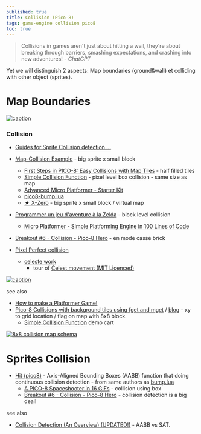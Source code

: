 ```yaml
---
published: true
title: Collision (Pico-8)
tags: game-engine collision pico8
toc: true
---
```

> Collisions in games aren't just about hitting a wall, they're about breaking through barriers, smashing expectations, and crashing into new adventures! - _ChatGPT_

<link rel="shortcut icon" href="https://static.wikia.nocookie.net/pico-8/images/4/4a/Site-favicon.ico/revision/latest?cb=20210713144653" type="image/x-icon" />

Yet we will distinguish 2 aspects: Map boundaries (ground&wall) et colliding with other object (sprites).

# Map Boundaries

[![caption](https://github.com/RuairiD/pico8-bump.lua/raw/master/img/slide.png) ](https://github.com/RuairiD/pico8-bump.lua)

### Collision

- [Guides for Sprite Collision detection ...](https://www.lexaloffle.com/bbs/?tid=28145)

- [Map-Collision Example](https://www.lexaloffle.com/bbs/?tid=46181) - big sprite x small block
	- [First Steps in PICO-8: Easy Collisions with Map Tiles](http://gamedev.docrobs.co.uk/first-steps-in-pico-8-easy-collisions-with-map-tiles) - half filled tiles
	- [Simple Collision Function](https://www.lexaloffle.com/bbs/?tid=3116) - pixel level box collision - same size as map
    - [Advanced Micro Platformer - Starter Kit](https://www.lexaloffle.com/bbs/?tid=28793)
    - [pico8-bump.lua ](https://github.com/RuairiD/pico8-bump.lua)
    - [★ X-Zero](https://www.lexaloffle.com/bbs/?pid=70362#p) - big sprite x small block / virtual map
	
- [Programmer un jeu d'aventure à la Zelda](https://www.youtube.com/watch?v=opj-iZG1m94&list=PLHKUrXMrDS5t3ibCCh412ZAy0slIv3jeE&index=6) - block level collision
    - [Micro Platformer - Simple Platforming Engine in 100 Lines of Code](https://www.lexaloffle.com/bbs/?tid=27626)
- [Breakout #6 - Collision - Pico-8 Hero](https://www.youtube.com/watch?v=ejDC-aIgVIE) - en mode casse brick

- [Pixel Perfect collision](https://forums.insertcredit.com/d/543-pico-8-dev-diary/7) 
	- [celeste work](https://github.com/ExOK/Celeste2)
		- tour of [Celest movement (MIT Licenced)](https://www.youtube.com/watch?v=RJN83kSzh2k&t=258s)


[![caption](https://gamedev.docrobs.co.uk/wp-content/uploads/2018/05/fget_col.gif)](http://gamedev.docrobs.co.uk/first-steps-in-pico-8-easy-collisions-with-map-tiles)

see also
- [How to make a Platformer Game!](https://nerdyteachers.com/Explain/Platformer/)
- [Pico-8 Collisions with background tiles using fget and mget](https://www.youtube.com/watch?v=Gs0XFViFxFs) / [blog](https://gamedev.docrobs.co.uk/first-steps-in-pico-8-easy-collisions-with-map-tiles) - xy to grid location / flag on map with 8x8 block.
	- [Simple Collision Function](https://www.lexaloffle.com/bbs/?tid=3116) demo cart

[![8x8 collision map schema](https://gamedev.docrobs.co.uk/wp-content/uploads/2018/05/fget_explanation.png)](https://gamedev.docrobs.co.uk/first-steps-in-pico-8-easy-collisions-with-map-tiles)

# Sprites Collision
- [Hit (pico8)](https://github.com/kikito/hit.p8?tab=readme-ov-file#hit) - Axis-Aligned Bounding Boxes (AABB) function that doing continuous collision detection - from same authors as [bump.lua](https://github.com/kikito/bump.lua?tab=readme-ov-file#bumplua)
	- [A PICO-8 Spaceshooter in 16 GIFs](https://ztiromoritz.github.io/pico-8-shooter/) - collision using box
    - [Breakout #6 - Collision - Pico-8 Hero](https://www.youtube.com/watch?v=ejDC-aIgVIE) - collision detection is a big deal!
    
see also
- [Collision Detection (An Overview) (UPDATED!)](https://www.youtube.com/watch?v=oOEnWQZIePs) -  AABB vs SAT.